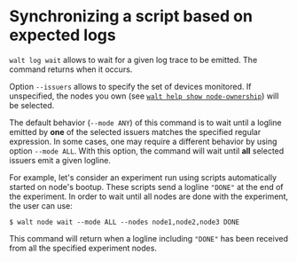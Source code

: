 
# Synchronizing a script based on expected logs

`walt log wait` allows to wait for a given log trace to be emitted. The command returns when it occurs.

Option `--issuers` allows to specify the set of devices monitored. If unspecified, the nodes you own (see [`walt help show node-ownership`](node-ownership.md)) will be selected.

The default behavior (`--mode ANY`) of this command is to wait until a logline emitted by **one** of the selected issuers matches the specified regular expression. In some cases, one may require a different behavior by using option `--mode ALL`. With this option, the command will wait until **all** selected issuers emit a given logline.

For example, let's consider an experiment run using scripts automatically started on node's bootup. These scripts send a logline `"DONE"` at the end of the experiment. In order to wait until all nodes are done with the experiment, the user can use:
```
$ walt node wait --mode ALL --nodes node1,node2,node3 DONE
```
This command will return when a logline including `"DONE"` has been received from all the specified experiment nodes.
